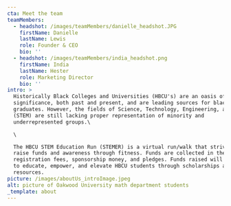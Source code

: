 ```yaml
---
cta: Meet the team
teamMembers:
  - headshot: /images/teamMembers/danielle_headshot.JPG
    firstName: Danielle
    lastName: Lewis
    role: Founder & CEO
    bio: ''
  - headshot: /images/teamMembers/india_headshot.png
    firstName: India
    lastName: Hester
    role: Marketing Director
    bio: ''
intro: >
  Historically Black Colleges and Universities (HBCU's) are an oasis of cultural
  significance, both past and present, and are leading sources for black
  graduates. However, the fields of Science, Technology, Engineering, and Math
  (STEM) are still lacking proper representation of minority and
  underrepresented groups.\

  \

  The HBCU STEM Education Run (STEMER) is a virtual run/walk that strives to
  raise funds and awareness through fitness. Funds are collected in the form of
  registration fees, sponsorship money, and pledges. Funds raised will be used
  to educate, empower, and elevate HBCU students through scholarships and career
  resources.
picture: /images/aboutUs_introImage.jpeg
alt: picture of Oakwood University math department students
_template: about
---
```





